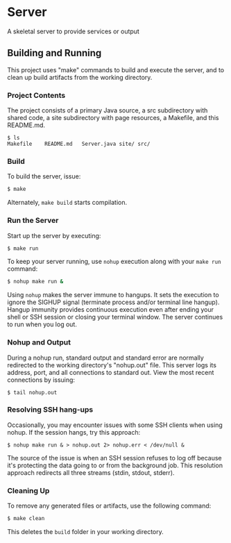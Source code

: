 # Server

A skeletal server to provide services or output

## Building and Running

This project uses "make" commands to build and execute the server, and to clean up build artifacts from the working directory.

### Project Contents

The project consists of a primary Java source, a src subdirectory with shared code, a site subdirectory with page resources, a Makefile, and this README.md.

```
$ ls
Makefile	README.md	Server.java	site/ src/
```

### Build

To build the server, issue:

```bash
$ make
```
Alternately, `make build` starts compilation.

### Run the Server

Start up the server by executing:

```bash
$ make run
```

To keep your server running, use `nohup` execution along with your `make run` command:

```bash
$ nohup make run &
```

Using `nohup` makes the server immune to hangups. It sets the execution to ignore the SIGHUP signal (terminate process and/or terminal line hangup). Hangup immunity provides continuous execution even after ending your shell or SSH session or closing your terminal window. The server continues to run when you log out.

### Nohup and Output

During a nohup run, standard output and standard error are normally redirected to the working directory's "nohup.out" file. This server logs its address, port, and all connections to standard out. View the most recent connections by issuing:

```
$ tail nohup.out
```

### Resolving SSH hang-ups

Occasionally, you may encounter issues with some SSH clients when using nohup. If the session hangs, try this approach:

```
$ nohup make run & > nohup.out 2> nohup.err < /dev/null &
```

The source of the issue is when an SSH session refuses to log off because it's protecting the data going to or from the background job. This resolution approach redirects all three streams (stdin, stdout, stderr).

### Cleaning Up

To remove any generated files or artifacts, use the following command:

```bash
$ make clean
```

This deletes the `build` folder in your working directory.


